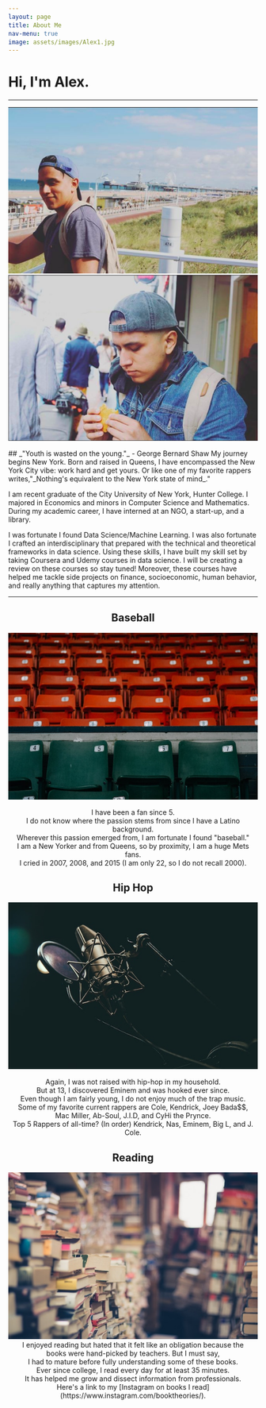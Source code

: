 ```yaml
---
layout: page
title: About Me
nav-menu: true
image: assets/images/Alex1.jpg
---
```

# Hi, I'm Alex.
****
<p align="center">
  <img src="assets/images/Alex1.jpg"> <img src="assets/images/Alex2copy.png">
</p>
## _"Youth is wasted on the young."_ - George Bernard Shaw
My journey begins New York. Born and raised in Queens, I have encompassed the New York City vibe: work hard and get yours. Or like one of my favorite rappers writes,"_Nothing's equivalent to the New York state of mind_."

I am recent graduate of the City University of New York, Hunter College. I majored in Economics and minors in Computer Science and Mathematics. During my academic career, I have interned at an NGO, a start-up, and a library. 

I was fortunate I found Data Science/Machine Learning. I was also fortunate I crafted an interdisciplinary that prepared with the technical and theoretical frameworks in data science. Using these skills, I have built my skill set by taking Coursera and Udemy courses in data science. I will be creating a review on these courses so stay tuned! Moreover, these courses have helped me tackle side projects on finance, socioeconomic, human behavior, and really anything that captures my attention. 

****
<h2 style="text-align: center;" markdown="1">Baseball</h2>
<div align="center">
<img src="assets/images/baseball2.jpg">
<br>
<p>I have been a fan since 5. 
<br>
I do not know where the passion stems from since I have a Latino background. 
<br>
Wherever this passion emerged from, I am fortunate I found "baseball." 
<br>
I am a New Yorker and from Queens, so by proximity, I am a huge Mets fans. 
<br>
I cried in 2007, 2008, and 2015 (I am only 22, so I do not recall 2000). </p>
</div>

<h2 style="text-align: center;" markdown="1">Hip Hop</h2>
<div align="center">
<img src="assets/images/mic.jpg">
<br>
<p>Again, I was not raised with hip-hop in my household. 
<br>
But at 13, I discovered Eminem and was hooked ever since.
<br>
Even though I am fairly young, I do not enjoy much of the trap music. 
<br>
Some of my favorite current rappers are Cole, Kendrick, Joey Bada$$, 
<br>
Mac Miller, Ab-Soul, J.I.D, and CyHi the Prynce. 
<br>
Top 5 Rappers of all-time? (In order) Kendrick, Nas, Eminem, Big L, and J. Cole.  </p>
</div>

<h2 style="text-align: center;" markdown="1">Reading</h2>
<div align="center">
<img src="assets/images/book2.jpg">
<br>
I enjoyed reading but hated that it felt like an obligation because the 
<br>
books were hand-picked by teachers. But I must say, 
<br>
I had to mature before fully understanding some of these books. 
<br>
Ever since college, I read every day for at least 35 minutes. 
<br>
It has helped me grow and dissect information from professionals.
<br>
Here's a link to my [Instagram on books I read](https://www.instagram.com/booktheories/).
</div>

